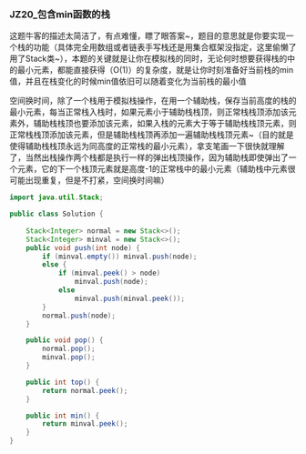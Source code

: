 ### JZ20_包含min函数的栈

这题牛客的描述太简洁了，有点难懂，瞟了眼答案~，题目的意思就是你要实现一个栈的功能（具体完全用数组或者链表手写栈还是用集合框架没指定，这里偷懒了用了Stack类~），本题的关键就是让你在模拟栈的同时，无论何时想要获得栈的中的最小元素，都能直接获得（O(1)）的复杂度，就是让你时刻准备好当前栈的min值，并且在栈变化的时候min值依旧可以随着变化为当前栈的最小值

空间换时间，除了一个栈用于模拟栈操作，在用一个辅助栈，保存当前高度的栈的最小元素，每当正常栈入栈时，如果元素小于辅助栈栈顶，则正常栈栈顶添加该元素外，辅助栈栈顶也要添加该元素，如果入栈的元素大于等于辅助栈栈顶元素，则正常栈栈顶添加该元素，但是辅助栈栈顶再添加一遍辅助栈栈顶元素~（目的就是使得辅助栈栈顶永远为同高度的正常栈的最小元素），拿支笔画一下很快就理解了，当然出栈操作两个栈都是执行一样的弹出栈顶操作，因为辅助栈即使弹出了一个元素，它的下一个栈顶元素就是高度-1的正常栈中的最小元素（辅助栈中元素很可能出现重复，但是不打紧，空间换时间嘛）

```java
import java.util.Stack;

public class Solution {
    
    Stack<Integer> normal = new Stack<>();
    Stack<Integer> minval = new Stack<>();
    public void push(int node) {
        if (minval.empty()) minval.push(node);
        else {
            if (minval.peek() > node)
                minval.push(node);
            else
                minval.push(minval.peek());
        }
        normal.push(node);
    }

    public void pop() {
        normal.pop();
        minval.pop();
    }

    public int top() {
        return normal.peek();
    }

    public int min() {
        return minval.peek();
    }
}
```

